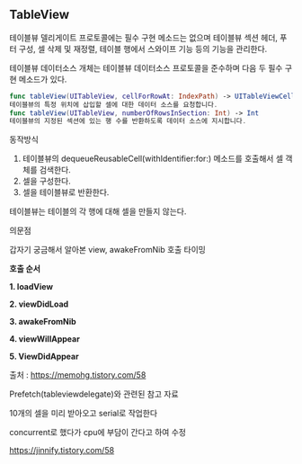 ## TableView

테이블뷰 델리게이트 프로토콜에는 필수 구현 메소드는 없으며 테이블뷰 섹션 헤더, 푸터 구성, 셀 삭제 및 재정렬, 테이블 행에서 스와이프 기능 등의 기능을 관리한다. 

테이블뷰 데이터소스 개체는 테이블뷰 데이터소스 프로토콜을 준수하며 다음 두 필수 구현 메소드가 있다.

```swift
func tableView(UITableView, cellForRowAt: IndexPath) -> UITableViewCell
테이블뷰의 특정 위치에 삽입할 셀에 대한 데이터 소스를 요청합니다.
func tableView(UITableView, numberOfRowsInSection: Int) -> Int
테이블뷰의 지정된 섹션에 있는 행 수를 반환하도록 데이터 소스에 지시합니다.
```



동작방식

1. 테이블뷰의 dequeueReusableCell(withIdentifier:for:) 메소드를 호출해서 셀 객체를 검색한다.
2. 셀을 구성한다.
3. 셀을 테이블뷰로 반환한다. 

테이블뷰는 테이블의 각 행에 대해 셀을 만들지 않는다. 



의문점 

갑자기 궁금해서 알아본 view, awakeFromNib 호출 타이밍

**호출 순서**

**1. loadView**

**2. viewDidLoad**

**3. awakeFromNib**

**4. viewWillAppear**

**5. ViewDidAppear**



출처 : https://memohg.tistory.com/58



Prefetch(tableviewdelegate)와 관련된 참고 자료 

10개의 셀을 미리 받아오고 serial로 작업한다

concurrent로 했다가 cpu에 부담이 간다고 하여 수정

https://jinnify.tistory.com/58



